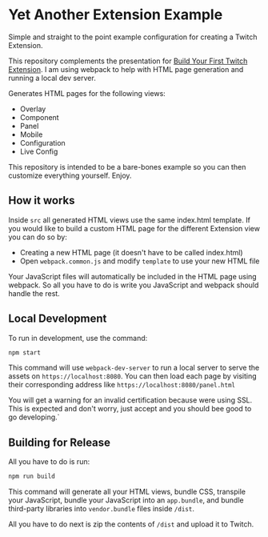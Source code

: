 # Yet Another Extension Example

Simple and straight to the point example configuration for creating a Twitch Extension.

This repository complements the presentation for [Build Your First Twitch Extension](https://docs.google.com/presentation/d/1wAA1dzMM74RwLWCtp_SqtktVzp4I2sQYz_mwl5wq2Cs/edit?usp=sharing). I am using webpack to help with HTML page generation and running a local dev server.

Generates HTML pages for the following views:

- Overlay
- Component
- Panel
- Mobile
- Configuration
- Live Config

This repository is intended to be a bare-bones example so you can then customize everything yourself. Enjoy.

## How it works

Inside `src` all generated HTML views use the same index.html template. If you would like to build a custom HTML page for the different Extension view you can do so by:

- Creating a new HTML page (it doesn't have to be called index.html)
- Open `webpack.common.js` and modify `template` to use your new HTML file

Your JavaScript files will automatically be included in the HTML page using webpack. So all you have to do is write you JavaScript and webpack should handle the rest.

## Local Development

To run in development, use the command:

```bash
npm start

```

This command will use `webpack-dev-server` to run a local server to serve the assets on `https://localhost:8080`. You can then load each page by visiting their corresponding address like `https://localhost:8080/panel.html`

You will get a warning for an invalid certification because were using SSL. This is expected and don't worry, just accept and you should bee good to go developing.`

## Building for Release

All you have to do is run:

```bash
npm run build
```

This command will generate all your HTML views, bundle CSS, transpile your JavaScript, bundle your JavaScript into an `app.bundle`, and bundle third-party libraries into `vendor.bundle` files inside `/dist`.

All you have to do next is zip the contents of `/dist` and upload it to Twitch.
